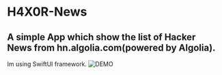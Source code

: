 # H4X0R-News
## A simple App which show the list of Hacker News from hn.algolia.com(powered by Algolia).
Im using SwiftUI framework.
![DEMO](https://user-images.githubusercontent.com/105702456/207923739-cdbcd5fb-c081-443c-8569-60db3b6124a7.gif)
